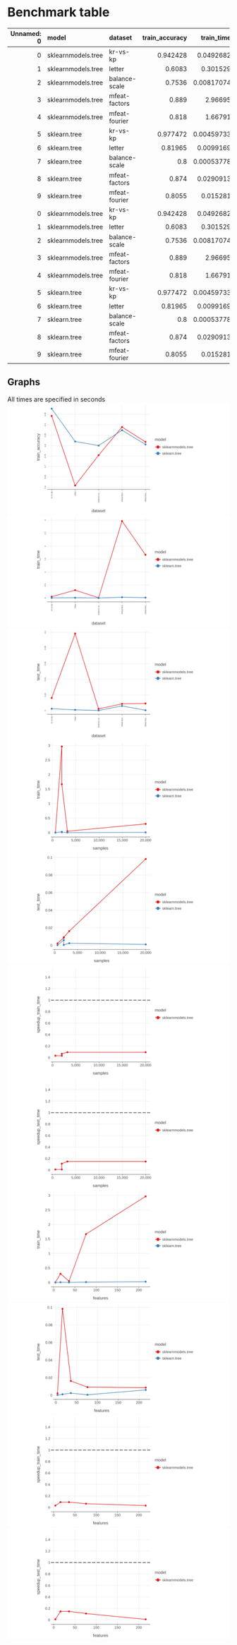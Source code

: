 # Benchmark table
|   Unnamed: 0 | model              | dataset       |   train_accuracy |   train_time |   test_time |   samples |   features |
|-------------:|:-------------------|:--------------|-----------------:|-------------:|------------:|----------:|-----------:|
|            0 | sklearnmodels.tree | kr-vs-kp      |         0.942428 |   0.0492682  | 0.0161811   |      3196 |         36 |
|            1 | sklearnmodels.tree | letter        |         0.6083   |   0.301529   | 0.0983154   |     20000 |         16 |
|            2 | sklearnmodels.tree | balance-scale |         0.7536   |   0.00817074 | 0.00223227  |       625 |          4 |
|            3 | sklearnmodels.tree | mfeat-factors |         0.889    |   2.96695    | 0.00864477  |      2000 |        216 |
|            4 | sklearnmodels.tree | mfeat-fourier |         0.818    |   1.66791    | 0.00920877  |      2000 |         76 |
|            5 | sklearn.tree       | kr-vs-kp      |         0.977472 |   0.00459733 | 0.00240996  |      3196 |         36 |
|            6 | sklearn.tree       | letter        |         0.81965  |   0.0099169  | 0.00103554  |     20000 |         16 |
|            7 | sklearn.tree       | balance-scale |         0.8      |   0.00053778 | 0.000249282 |       625 |          4 |
|            8 | sklearn.tree       | mfeat-factors |         0.874    |   0.0290913  | 0.00604655  |      2000 |        216 |
|            9 | sklearn.tree       | mfeat-fourier |         0.8055   |   0.015281   | 0.000519478 |      2000 |         76 |
|            0 | sklearnmodels.tree | kr-vs-kp      |         0.942428 |   0.0492682  | 0.0161811   |      3196 |         36 |
|            1 | sklearnmodels.tree | letter        |         0.6083   |   0.301529   | 0.0983154   |     20000 |         16 |
|            2 | sklearnmodels.tree | balance-scale |         0.7536   |   0.00817074 | 0.00223227  |       625 |          4 |
|            3 | sklearnmodels.tree | mfeat-factors |         0.889    |   2.96695    | 0.00864477  |      2000 |        216 |
|            4 | sklearnmodels.tree | mfeat-fourier |         0.818    |   1.66791    | 0.00920877  |      2000 |         76 |
|            5 | sklearn.tree       | kr-vs-kp      |         0.977472 |   0.00459733 | 0.00240996  |      3196 |         36 |
|            6 | sklearn.tree       | letter        |         0.81965  |   0.0099169  | 0.00103554  |     20000 |         16 |
|            7 | sklearn.tree       | balance-scale |         0.8      |   0.00053778 | 0.000249282 |       625 |          4 |
|            8 | sklearn.tree       | mfeat-factors |         0.874    |   0.0290913  | 0.00604655  |      2000 |        216 |
|            9 | sklearn.tree       | mfeat-fourier |         0.8055   |   0.015281   | 0.000519478 |      2000 |         76 |
## Graphs
 All times are specified in seconds 
![alt](openml_cc18_IntelCorei3-4170CPU@3.70GHz_train_accuracy.png)![alt](openml_cc18_IntelCorei3-4170CPU@3.70GHz_train_time.png)![alt](openml_cc18_IntelCorei3-4170CPU@3.70GHz_test_time.png)![alt](openml_cc18_IntelCorei3-4170CPU@3.70GHz_samples_train_time.png)![alt](openml_cc18_IntelCorei3-4170CPU@3.70GHz_samples_test_time.png)![alt](openml_cc18_IntelCorei3-4170CPU@3.70GHz_samples_speedup_train_time.png)![alt](openml_cc18_IntelCorei3-4170CPU@3.70GHz_samples_speedup_test_time.png)![alt](openml_cc18_IntelCorei3-4170CPU@3.70GHz_features_train_time.png)![alt](openml_cc18_IntelCorei3-4170CPU@3.70GHz_features_test_time.png)![alt](openml_cc18_IntelCorei3-4170CPU@3.70GHz_features_speedup_train_time.png)![alt](openml_cc18_IntelCorei3-4170CPU@3.70GHz_features_speedup_test_time.png)